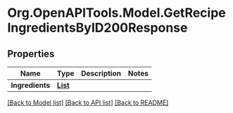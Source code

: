 # Org.OpenAPITools.Model.GetRecipeIngredientsByID200Response

## Properties

Name | Type | Description | Notes
------------ | ------------- | ------------- | -------------
**Ingredients** | [**List<GetRecipeIngredientsByID200ResponseIngredientsInner>**](GetRecipeIngredientsByID200ResponseIngredientsInner.md) |  | 

[[Back to Model list]](../README.md#documentation-for-models) [[Back to API list]](../README.md#documentation-for-api-endpoints) [[Back to README]](../README.md)

